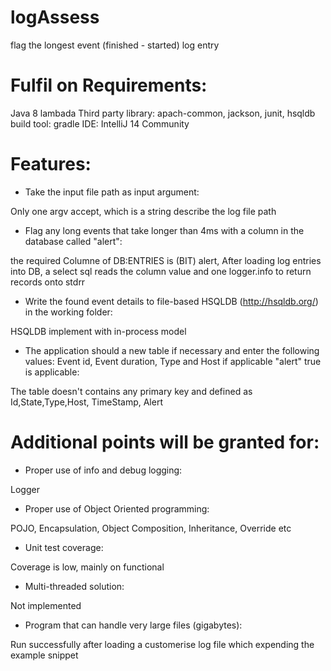 # logAssess
flag the longest event (finished - started) log entry

<CREDIT SUISSE Coding Assignment>

# Fulfil on Requirements:

Java 8 lambada
Third party library: apach-common, jackson, junit, hsqldb
build tool: gradle
IDE: IntelliJ 14 Community 

# Features:

 - Take the input file path as input argument:
 
Only one argv accept, which is a string describe the log file path 

 - Flag any long events that take longer than 4ms with a column in the database called "alert":
 
the required Columne of DB:ENTRIES is (BIT) alert, After loading log entries into DB, a select sql reads the column value and one logger.info to return records onto stdrr

 - Write the found event details to file-based HSQLDB (http://hsqldb.org/) in the working folder:
 
HSQLDB implement with in-process model

 - The application should a new table if necessary and enter the following values: Event id, Event duration, Type and Host if applicable
"alert" true is applicable:

The table doesn't contains any primary key and defined as Id,State,Type,Host, TimeStamp, Alert

# Additional points will be granted for:
 - Proper use of info and debug logging:
 
Logger 

 - Proper use of Object Oriented programming:
 
POJO, Encapsulation, Object Composition, Inheritance, Override etc

 - Unit test coverage:
 
Coverage is low, mainly on functional

 - Multi-threaded solution:
 
 Not implemented
 
 - Program that can handle very large files (gigabytes):
 
Run successfully after loading a customerise log file which expending the example snippet 
